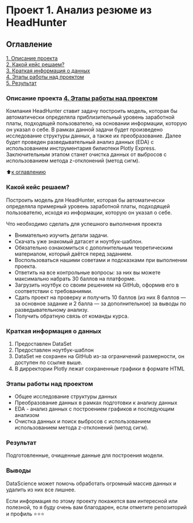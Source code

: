 # Проект 1. Анализ резюме из HeadHunter


## Оглавление  
[1. Описание проекта](https://github.com/Eltralo/Project1/blob/main/README.md#Описание-проекта)  
[2. Какой кейс решаем?](https://github.com/Eltralo/Project1/README.md#Описание-проекта/README.md#Какой-кейс-решаем)  
[3. Краткая информация о данных](https://github.com/Eltralo/Project1/README.md#Описание-проекта/README.md#Краткая-информация-о-данных)  
[4. Этапы работы над проектом](https://github.com/Eltralo/Project1/README.md#Описание-проекта/README.md#Этапы-работы-над-проектом)  
[5. Результат](https://github.com/Eltralo/Project1/README.md#Описание-проекта/README.md#Результат)    


### Описание проекта <a href ="#4">4. Этапы работы над проектом</a><br>
Компания HeadHunter ставит задачу построить модель, которая бы автоматически определяла приблизительный уровень заработной платы, подходящей пользователю, на основании информации, которую он указал о себе. В рамках данной задачи  будет произведено исследование структуры данныx, а также их преобразование. Далее будет проведен разведывательный анализ данных (EDA) c использованием инструментария билиотеки Plotly Express. Заключительным этапом станет очистка данных от выбросов с использованием метода z-отклонений (метод сигм).

:arrow_up:[к оглавлению](_)

### Какой кейс решаем?
Построить модель для HeadHunter, которая бы автоматически определяла примерный уровень заработной платы, подходящей пользователю, исходя из информации, которую он указал о себе.

Что необходимо сделать для успешного выполнения проекта

* Внимательно изучить детали задачи.
* Скачать уже знакомый датасет и ноутбук-шаблон.
* Обязательно ознакомиться с дополнительным теоретическим материалом, который даётся перед заданием.
* Воспользоваться нашими советами и подсказками при выполнении проекта.
* Ответить на все контрольные вопросы: за них вы можете максимально набрать 30 баллов на платформе.
* Загрузить ноутбук со своим решением на GitHub, оформив его в соответствии с требованиями.
* Сдать проект на проверку и получить 10 баллов (из них 8 баллов — за основное задание и 2 балла — за дополнительное) за выводы по разведывательному анализу.
* Получить обратную связь от команды курса.

### Краткая информация о данных 

1. Предоставлен DataSet
2. Предоставлен ноутбук-шаблон
3. DataSet не сохранен на GitHub из-за ограничений размерности, он доступен по ссылке выше.
4. В дирректории Plotly лежат сохраненные графики в формате HTML

### Этапы работы над проектом

* Общее исследование структуры данных
* Преобразование данных в рамках подготовки к анализу данных
* EDA - анализ данных с построением графиков и последующим анализом
* Очистка данных и поиск выбросов с использованием использованием метода z-отклонений (метод сигм).

### Результат
Подготовленные, очищенные данные для построения модели.

### Выводы
DataScience может помочь обработать огромный массив данных и удалить из них все лишнее.




Если информация по этому проекту покажется вам интересной или полезной, то я буду очень вам благодарен, если отметите репозиторий и профиль ⭐️⭐️⭐️